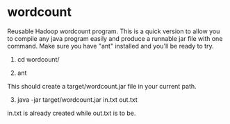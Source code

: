 wordcount
=========

Reusable Hadoop wordcount program. This is a quick version to allow you to compile any java program easily and produce a runnable jar file with one command.
Make sure you have "ant" installed and you'll be ready to try. 

1) cd wordcount/

2) ant

This should create a target/wordcount.jar file in your current path.

3) java -jar target/wordcount.jar in.txt out.txt 

in.txt is already created while out.txt is to be.
